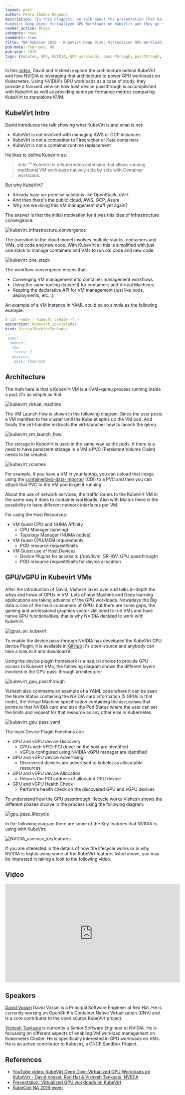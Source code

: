 ```yaml
---
layout: post
author: Pedro Ibáñez Requena
description: "In this blogpost, we talk about the presentation that David Vossel and Vishesh Tanksale did at the KubeCon 2019 in North America. The talk is called
KubeVirt Deep Dive: Virtualized GPU Workloads on KubeVirt and they go through from a KubeVirt introduction until a complex architecture with NVIDIA GPU devices"
navbar_active: Blogs
category: news
comments: true
title: "NA KubeCon 2019 - KubeVirt Deep Dive: Virtualized GPU Workloads on KubeVirt - David Vossel, Red Hat & Vishesh Tanksale, NVIDIA"
pub-date: February, 06
pub-year: 2019
tags: [KubeCon, GPU, NVIDIA, GPU workloads, pass-through, passthrough, KVM, QEMU]
---
```


In this [video](https://www.youtube.com/watch?v=Qejlyny0G58), David and Vishesh explore the architecture behind KubeVirt and how NVIDIA is leveraging that architecture to power GPU workloads on Kubernetes.
Using NVIDIA's GPU workloads as a case of study, they provide a focused view on how host device passthrough is accomplished with KubeVirt as well as providing some
performance metrics comparing KubeVirt to standalone KVM.

## KubeVirt Intro

David introduces the talk showing what KubeVirt is and what is not:

- KubeVirt is not involved with managing AWS or GCP instances
- KubeVirt is not a competitor to Firecracker or Kata containers
- KubeVirt is not a container runtime replacement

He likes to define KubeVirt as:

> note ""
> KubeVirt is a Kubernetes extension that allows running traditional VM workloads natively side by side with Container workloads.

But why KubeVirt?

- Already have on-premise solutions like OpenStack, oVirt
- And then there's the public cloud, AWS, GCP, Azure
- Why are we doing this VM management stuff yet again?

The answer is that the initial motivation for it was this idea of infrastructure convergence:

![kubevirt_infrastructure_convergence](/assets/2020-02-06-KubeVirt_deep_dive-virtualized_gpu_workloads/kubevirt_infrastructure_convergence.png "KubeVirt infrastructure convergence")

The transition to the cloud model involves multiple stacks, containers and VMs, old code and new code.
With KubeVirt all this is simplified with just one stack to manage containers and VMs to run old code and new code.

![kubevirt_one_stack](/assets/2020-02-06-KubeVirt_deep_dive-virtualized_gpu_workloads/kubevirt_one_stack.png "KubeVirt one stack")

The workflow convergence means that:

- Converging VM management into container management workflows
- Using the same tooling (kubectl) for containers and Virtual Machines
- Keeping the declarative API for VM management (just like pods, deployments, etc...)

An example of a VM Instance in YAML could be so simple as the following example:

```yaml
$ cat <<EOF | kubectl create -f -
apiVersion: kubevirt.io/v1alpha1
kind: VirtualMachineInstance
...
 spec:
  domain:
   cpu:
    cores: 2
   devices:
    disk: fedora29
```

## Architecture

The truth here is that a KubeVirt VM is a KVM+qemu process running inside a pod. It's as simple as that.

![kubevirt_virtual_machine](/assets/2020-02-06-KubeVirt_deep_dive-virtualized_gpu_workloads/kubevirt_virtual_machine.png "KubeVirt VM = KVM+qemu")

The VM Launch flow is shown in the following diagram. Since the user posts a VM manifest to the cluster until the Kubelet spins up the VM pod.
And finally the virt-handler instructs the virt-launcher how to launch the qemu.

![kubevirt_vm_launch_flow](/assets/2020-02-06-KubeVirt_deep_dive-virtualized_gpu_workloads/kubevirt_vm_launch_flow.png "KubeVirt VM launch flow")

The storage in KubeVirt is used in the same way as the pods, if there is a need to have persistent storage in a VM a PVC (Persistent Volume Claim)
needs to be created.

![kubevirt_volumes](/assets/2020-02-06-KubeVirt_deep_dive-virtualized_gpu_workloads/kubevirt_volumes.png "KubeVirt volumes")

For example, if you have a VM in your laptop, you can upload that image using the [containerized-data-importer](https://github.com/kubevirt/containerized-data-importer) (CDI) to a PVC and then you can attach
that PVC to the VM pod to get it running.

About the use of network services, the traffic routes to the KubeVirt VM in the same way it does to container workloads. Also with Multus there is
the possibility to have different network interfaces per VM.

For using the Host Resources:

- VM Guest CPU and NUMA Affinity
  - CPU Manager (pinning)
  - Topology Manager (NUMA nodes)
- VM Guest CPU/MEM requirements
  - POD resource request/limits
- VM Guest use of Host Devices
  - Device Plugins for access to (/dev/kvm, SR-IOV, GPU passthrough)
  - POD resource request/limits for device allocation

## GPU/vGPU in Kubevirt VMs

After the introduction of David, Vishesh takes over and talks in-depth the whys and hows of GPUs in VM. Lots of new Machine and Deep learning applications
are taking advance of the GPU workloads. Nowadays the Big data is one of the main consumers of GPUs but there are some gaps, the gaming and professional graphics sector
still need to run VMs and have native GPU functionalities, that is why NVIDIA decided to work with KubeVirt.

![gpus_on_kubevirt](/assets/2020-02-06-KubeVirt_deep_dive-virtualized_gpu_workloads/gpus_on_kubevirt.png "GPU/vGPU on KubeVirt")

To enable the device pass-through NVIDIA has developed the KubeVirt GPU device Plugin, it is available in [GitHub](https://github.com/NVIDIA/kubevirt-gpu-device-plugin)
It's open-source and anybody can take a look to it and download it.

Using the device plugin framework is a natural choice to provide GPU access to Kubevirt VMs,
the following diagram shows the different layers involved in the GPU pass-through architecture:

![kubevirt_gpu_passthrough](/assets/2020-02-06-KubeVirt_deep_dive-virtualized_gpu_workloads/kubevirt_gpu_passthrough.png "KubeVirt GPU passthrough")

Vishesh also comments an example of a YAML code where it can be seen the Node Status containing the NVIDIA card information (5 GPUs in that node), the Virtual Machine specification
containing the `deviceName` that points to that NVIDIA card and also the Pod Status where the user can set the limits and request for that resource as
any other else in Kubernetes.

![kubevirt_gpu_pass_yaml](/assets/2020-02-06-KubeVirt_deep_dive-virtualized_gpu_workloads/gpu_pass_yaml.png "KubeVirt GPU passthrough yaml")

The main Device Plugin Functions are:

- GPU and vGPU device Discovery
  - GPUs with VFIO-PCI driver on the host are identified
  - vGPUs configured using NVIDIA vGPU manager are identified
- GPU and vGPU device Advertising
  - Discovered devices are advertised to kubelet as allocatable resources
- GPU and vGPU device Allocation
  - Returns the PCI address of allocated GPU device
- GPU and vGPU Health Check
  - Performs health check on the discovered GPU and vGPU devices

To understand how the GPU passthrough lifecycle works Vishesh shows the different phases involve in the process using the following diagram:

![gpu_pass_lifecycle](/assets/2020-02-06-KubeVirt_deep_dive-virtualized_gpu_workloads/gpu_pass_lifecycle.png "KubeVirt GPU passthrough lifecycle")

In the following diagram there are some of the Key features that NVIDIA is using with KubeVirt:

![NVIDIA_usecase_keyfeatures](/assets/2020-02-06-KubeVirt_deep_dive-virtualized_gpu_workloads/NVIDIA_usecase_keyfeatures.png "KubeVirt NVIDIA usecase keyfeatures")

If you are interested in the details of how the lifecycle works or in why NVIDIA is highly using some of the KubeVirt features listed above, you may be interested in
taking a look to the following video.

## Video

<iframe width="560" height="315" style="height: 315px" src="https://www.youtube.com/embed/Qejlyny0G58" frameborder="0" allow="accelerometer; autoplay; encrypted-media; gyroscope; picture-in-picture" allowfullscreen></iframe>

## Speakers

[David Vossel](https://github.com/davidvossel) David Vossel is a Principal Software Engineer at Red Hat. He is currently working on OpenShift's Container Native Virtualization (CNV)
and is a core contributor to the open source KubeVirt project.

[Vishesh Tanksale](https://www.linkedin.com/in/vishesh-tanksale) is currently a Senior Software Engineer at NVIDIA. He is focussing on different aspects of enabling VM workload management on Kubernetes Cluster.
He is specifically interested in GPU workloads on VMs. He is an active contributor to Kubevirt, a CNCF Sandbox Project.

## References

- [YouTube video: KubeVirt Deep Dive: Virtualized GPU Workloads on KubeVirt - David Vossel, Red Hat & Vishesh Tanksale, NVIDIA](https://www.youtube.com/watch?v=Qejlyny0G58)
- [Presentation: Virtualized GPU workloads on KubeVirt](https://static.sched.com/hosted_files/kccncna19/31/KubeCon%202019%20-%20Virtualized%20GPU%20Workloads%20on%20KubeVirt.pdf)
- [KubeCon NA 2019 event](https://kccncna19.sched.com/event/VnjX)
